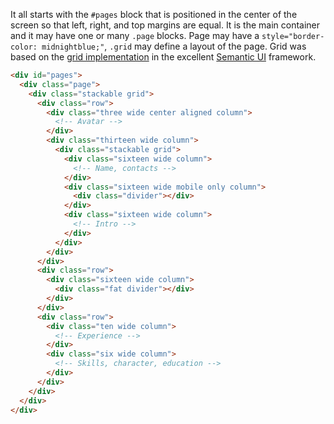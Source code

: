 It all starts with the `#pages` block that is positioned in the center of the screen so that left, right, and top margins are equal. It is the main container and it may have one or many `.page` blocks. Page may have a `style="border-color: midnightblue;"`, `.grid` may define a layout of the page. Grid was based on the [grid implementation](https://cdn.jsdelivr.net/npm/semantic-ui@2.4.2/dist/components/grid.css) in the excellent [Semantic UI](https://semantic-ui.com) framework.

``` html
<div id="pages">
  <div class="page">
    <div class="stackable grid">
      <div class="row">
        <div class="three wide center aligned column">
          <!-- Avatar -->
        </div>
        <div class="thirteen wide column">
          <div class="stackable grid">
            <div class="sixteen wide column">
              <!-- Name, contacts -->
            </div>
            <div class="sixteen wide mobile only column">
              <div class="divider"></div>
            </div>
            <div class="sixteen wide column">
              <!-- Intro -->
            </div>
          </div>
        </div>
      </div>
      <div class="row">
        <div class="sixteen wide column">
          <div class="fat divider"></div>
        </div>
      </div>
      <div class="row">
        <div class="ten wide column">
          <!-- Experience -->
        </div>
        <div class="six wide column">
          <!-- Skills, character, education -->
        </div>
      </div>
    </div>
  </div>
</div>
```